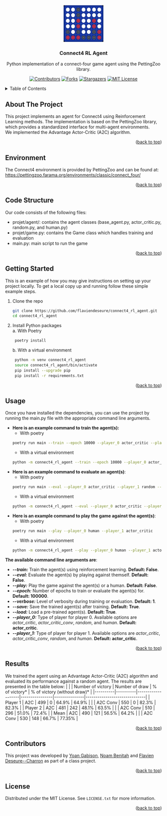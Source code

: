 <a name="readme-top"></a>


<br />
<div align="center">
  <img src="images/classic_connect_four.gif" width="128" height="117">
  <h3 align="center">Connect4 RL Agent</h3>
  <p align="center">
  Python implementation of a connect-four game agent using the PettingZoo library.
  <br />
     
    
[![Contributors][contributors-shield]][contributors-url]
[![Forks][forks-shield]][forks-url]
[![Stargazers][stars-shield]][stars-url]
[![MIT License][license-shield]][license-url]
    
  </p>
</div>

<details>
  <summary>Table of Contents</summary>
  <ol>
    <li>
      <a href="#about-the-project">About The Project</a>
    </li>
    <li>
      <a href="#environment">Environment</a>
    </li>
    <li>
      <a href="#code-structure">Code Structure</a>
    </li>
    <li>
      <a href="#getting-started">Getting Started</a>
    </li>
    <li><a href="#usage">Usage</a></li>
    <li><a href="#results">Results</a></li>
    <li><a href="#contributors">Contributors</a></li>
    <li><a href="#license">License</a></li>
  </ol>
</details>



## About The Project
This project implements an agent for Connect4 using Reinforcement Learning methods. The implementation is based on the PettingZoo library, which provides a standardized interface for multi-agent environments.  
We implemented the Advantage Actor-Critic (A2C) algorithm.

<p align="right">(<a href="#readme-top">back to top</a>)</p>

## Environment
The Connect4 environment is provided by PettingZoo and can be found at: https://pettingzoo.farama.org/environments/classic/connect_four/

<p align="right">(<a href="#readme-top">back to top</a>)</p>

## Code Structure
Our code consists of the following files:
- projet/agent/: contains the agent classes (base_agent.py, actor_critic.py, random.py, and human.py)
- projet/game.py: contains the Game class which handles training and evaluation
- main.py: main script to run the game

<p align="right">(<a href="#readme-top">back to top</a>)</p>

## Getting Started
This is an example of how you may give instructions on setting up your project locally.
To get a local copy up and running follow these simple example steps.

1. Clone the repo
   ```sh
   git clone https://github.com/flaviendeseure/connect4_rl_agent.git
   cd connect4_rl_agent
   ```
2. Install Python packages  
   a. With Poetry
   ```sh
    poetry install
    ```
   b. With a virtual environment
   ```sh
    python -m venv connect4_rl_agent
    source connect4_rl_agent/bin/activate
    pip install --upgrade pip
    pip install -r requirements.txt
    ```

<p align="right">(<a href="#readme-top">back to top</a>)</p>


## Usage
Once you have installed the dependencies, you can use the project by running the main.py file with the appropriate command line arguments.  

- **Here is an example command to train the agent(s):**
  - With poetry
  ```sh
  poetry run main --train --epoch 10000 --player_0 actor_critic --player_1 actor_critic
  ``` 
  - With a virtual environment
  ```sh
  python -m connect4_rl_agent --train --epoch 10000 --player_0 actor_critic --player_1 actor_critic
  ```   
- **Here is an example command to evaluate an agent(s)**:
  - With poetry
  ```sh
  poetry run main --eval --player_0 actor_critic --player_1 random --epoch 1000
  ``` 
  - With a virtual environment
  ```sh
  python -m connect4_rl_agent --eval --player_0 actor_critic --player_1 random --epoch 1000
  ```   
- **Here is an example command to play the game against the agent(s)**:
  - With poetry
  ```sh
  poetry run main --play --player_0 human --player_1 actor_critic
  ``` 
  - With a virtual environment
  ```sh
  python -m connect4_rl_agent --play --player_0 human --player_1 actor_critic
  ```   

**The available command line arguments are**:  
- ***--train:*** Train the agent(s) using reinforcement learning. **Default: False**.
- ***--eval:*** Evaluate the agent(s) by playing against themself. **Default: False**.
- ***--play:*** Play the game against the agent(s) or a human. **Default: False**.
- ***--epoch:*** Number of epochs to train or evaluate the agent(s) for. **Default: 100000**.
- ***--verbose:*** Level of verbosity during training or evaluation. **Default: 1**.
- ***--save:*** Save the trained agent(s) after training. **Default: True**.
- ***--load:*** Load a pre-trained agent(s). **Default: True**.
- ***--player_0:*** Type of player for player 0. Available options are *actor_critic*, *actor_critic_conv*, *random*, and *human*. **Default: actor_critic**.
- ***--player_1:*** Type of player for player 1. Available options are *actor_critic*, *actor_critic_conv*, *random*, and *human*. **Default: actor_critic**.


<p align="right">(<a href="#readme-top">back to top</a>)</p>

## Results
We trained the agent using an Advantage Actor-Critic (A2C) algorithm and evaluated its performance against a random agent. The results are presented in the table below:
|          |          | Number of victory | Number of draw | % of victory* | % of victory (without draw)* |
|----------|----------|-------------------|----------------|---------------|------------------------------|
| Player 1 | A2C      |        499        |        0       |     64.9%     |             64.9%            |
|          | A2C Conv |        550        |        0       |     82.3%     |             82.3%            |
| Player 2 | A2C      |        481        |       242      |     48.1%     |             63.5%            |
|          | A2C Conv |        510        |       296      |     51.0%     |             72.4%            |
| Mean     | A2C      |        490        |       121      |     56.5%     |             64.2%            |
|          | A2C Conv |        530        |       148      |     66.7%     |            77.35%            |

<p align="right">(<a href="#readme-top">back to top</a>)</p>

## Contributors
This project was developed by [Yoan Gabison](https://github.com/YoanGab), [Noam Benitah](https://github.com/NoamBenitah) and [Flavien Deseure--Charron](https://github.com/flaviendeseure) as part of a class project.

<p align="right">(<a href="#readme-top">back to top</a>)</p>

## License
Distributed under the MIT License. See `LICENSE.txt` for more information.

<p align="right">(<a href="#readme-top">back to top</a>)</p>

[contributors-shield]: https://img.shields.io/github/contributors/flaviendeseure/connect4_rl_agent.svg?style=for-the-badge
[contributors-url]: https://github.com/flaviendeseure/connect4_rl_agent/graphs/contributors
[forks-shield]: https://img.shields.io/github/forks/flaviendeseure/connect4_rl_agent.svg?style=for-the-badge
[forks-url]: https://github.com/flaviendeseure/connect4_rl_agent/network/members
[stars-shield]: https://img.shields.io/github/stars/flaviendeseure/connect4_rl_agent.svg?style=for-the-badge
[stars-url]: https://github.com/flaviendeseure/connect4_rl_agent/stargazers
[license-shield]: https://img.shields.io/github/license/flaviendeseure/connect4_rl_agent.svg?style=for-the-badge
[license-url]: https://github.com/flaviendeseure/connect4_rl_agent/blob/master/LICENSE.txt
